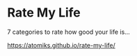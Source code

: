 # Rate My Life

7 categories to rate how good your life is...

https://atomiks.github.io/rate-my-life/
